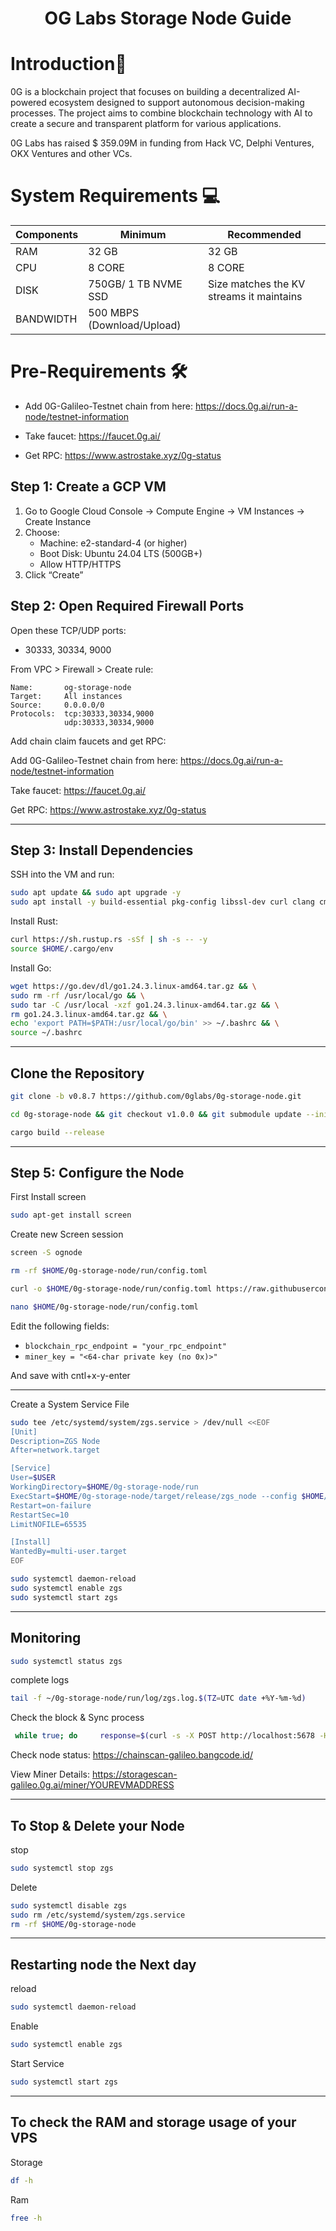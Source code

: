 <div align="center">

#   **OG Labs Storage Node Guide** 

</div>
<div align="left">

#   **Introduction📔**
0G is a blockchain project that focuses on building a decentralized AI-powered ecosystem designed to support autonomous decision-making processes. The project aims to combine blockchain technology with AI to create a secure and transparent platform for various applications.

0G Labs has raised $ 359.09M in funding from Hack VC, Delphi Ventures, OKX Ventures and other VCs.

</div>

# System Requirements 💻
| Components |  Minimum   |  Recommended  |
|------|-------|-----------|
| RAM | 32 GB | 32 GB |
| CPU | 8 CORE | 8 CORE |
| DISK | 750GB/ 1 TB NVME SSD | Size matches the KV streams it maintains |
| BANDWIDTH | 500 MBPS (Download/Upload) |        

# Pre-Requirements 🛠

* Add 0G-Galileo-Testnet chain from here: https://docs.0g.ai/run-a-node/testnet-information

* Take faucet: https://faucet.0g.ai/

* Get RPC: https://www.astrostake.xyz/0g-status

## Step 1: Create a GCP VM

1. Go to Google Cloud Console → Compute Engine → VM Instances → Create Instance
2. Choose:
   - Machine: e2-standard-4 (or higher)
   - Boot Disk: Ubuntu 24.04 LTS (500GB+)
   - Allow HTTP/HTTPS
3. Click “Create”

## Step 2: Open Required Firewall Ports

Open these TCP/UDP ports:

- 30333, 30334, 9000

From VPC > Firewall > Create rule:

```
Name:       og-storage-node
Target:     All instances
Source:     0.0.0.0/0
Protocols:  tcp:30333,30334,9000
            udp:30333,30334,9000
```
Add chain claim faucets and get RPC:

Add 0G-Galileo-Testnet chain from here: https://docs.0g.ai/run-a-node/testnet-information

Take faucet: https://faucet.0g.ai/

Get RPC: https://www.astrostake.xyz/0g-status

---
##  Step 3: Install Dependencies

SSH into the VM and run:

```bash
sudo apt update && sudo apt upgrade -y
sudo apt install -y build-essential pkg-config libssl-dev curl clang cmake screen git unzip
```
Install Rust:

```bash
curl https://sh.rustup.rs -sSf | sh -s -- -y
source $HOME/.cargo/env
```

Install Go:

```bash
wget https://go.dev/dl/go1.24.3.linux-amd64.tar.gz && \
sudo rm -rf /usr/local/go && \
sudo tar -C /usr/local -xzf go1.24.3.linux-amd64.tar.gz && \
rm go1.24.3.linux-amd64.tar.gz && \
echo 'export PATH=$PATH:/usr/local/go/bin' >> ~/.bashrc && \
source ~/.bashrc
```
---
## Clone the Repository

```bash
git clone -b v0.8.7 https://github.com/0glabs/0g-storage-node.git
```
```bash
cd 0g-storage-node && git checkout v1.0.0 && git submodule update --init
```
```bash
cargo build --release
```
---

##  Step 5: Configure the Node

First Install screen 
```bash
sudo apt-get install screen
```

Create new Screen session 
```bash
screen -S ognode
``` 

```bash
rm -rf $HOME/0g-storage-node/run/config.toml
```

```bash
curl -o $HOME/0g-storage-node/run/config.toml https://raw.githubusercontent.com/Shahzuby/0glab-storage-node-guide/main/config.toml
```

```bash
nano $HOME/0g-storage-node/run/config.toml
```

Edit the following fields:

- `blockchain_rpc_endpoint = "your_rpc_endpoint"`
- `miner_key = "<64-char private key (no 0x)>"`

And save with cntl+x-y-enter 

---
Create a System Service File
```bash
sudo tee /etc/systemd/system/zgs.service > /dev/null <<EOF
[Unit]
Description=ZGS Node
After=network.target

[Service]
User=$USER
WorkingDirectory=$HOME/0g-storage-node/run
ExecStart=$HOME/0g-storage-node/target/release/zgs_node --config $HOME/0g-storage-node/run/config.toml
Restart=on-failure
RestartSec=10
LimitNOFILE=65535

[Install]
WantedBy=multi-user.target
EOF
```
```bash
sudo systemctl daemon-reload
sudo systemctl enable zgs
sudo systemctl start zgs
```
---

##  Monitoring

```bash
sudo systemctl status zgs
```

complete logs
```bash
tail -f ~/0g-storage-node/run/log/zgs.log.$(TZ=UTC date +%Y-%m-%d)
```

Check the block & Sync process
```bash
 while true; do     response=$(curl -s -X POST http://localhost:5678 -H "Content-Type: application/json" -d '{"jsonrpc":"2.0","method":"zgs_getStatus","params":[],"id":1}');     logSyncHeight=$(echo $response | jq '.result.logSyncHeight');     connectedPeers=$(echo $response | jq '.result.connectedPeers');     echo -e "logSyncHeight: \033[32m$logSyncHeight\033[0m, connectedPeers: \033[34m$connectedPeers\033[0m";     sleep 5; done
```


Check node status: https://chainscan-galileo.bangcode.id/

View Miner Details: https://storagescan-galileo.0g.ai/miner/YOUREVMADDRESS

---
## To Stop & Delete your Node
stop 
```bash
sudo systemctl stop zgs
```
Delete
```bash
sudo systemctl disable zgs
sudo rm /etc/systemd/system/zgs.service
rm -rf $HOME/0g-storage-node
```
---
## Restarting node the Next day
reload
```bash
sudo systemctl daemon-reload
```
Enable 
```bash
sudo systemctl enable zgs
```
Start Service
```bash
sudo systemctl start zgs
```
---
## To check the RAM and storage usage of your VPS 
Storage
```bash
df -h
```
Ram
```bash
free -h
```
